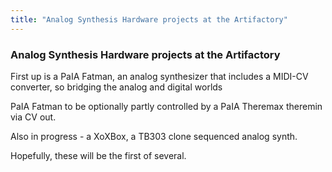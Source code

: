 ```yaml
---
title: "Analog Synthesis Hardware projects at the Artifactory"
---
```

### Analog Synthesis Hardware projects at the Artifactory

First up is a PaIA Fatman, an analog synthesizer that includes a MIDI-CV converter, so bridging the analog and digital worlds

PaIA Fatman to be optionally partly controlled by a PaIA Theremax theremin via CV out.

Also in progress - a XoXBox, a TB303 clone sequenced analog synth.

Hopefully, these will be the first of several.
